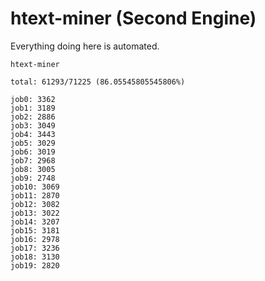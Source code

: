 # htext-miner (Second Engine)

Everything doing here is automated.

```
htext-miner

total: 61293/71225 (86.05545805545806%)

job0: 3362
job1: 3189
job2: 2886
job3: 3049
job4: 3443
job5: 3029
job6: 3019
job7: 2968
job8: 3005
job9: 2748
job10: 3069
job11: 2870
job12: 3082
job13: 3022
job14: 3207
job15: 3181
job16: 2978
job17: 3236
job18: 3130
job19: 2820
```